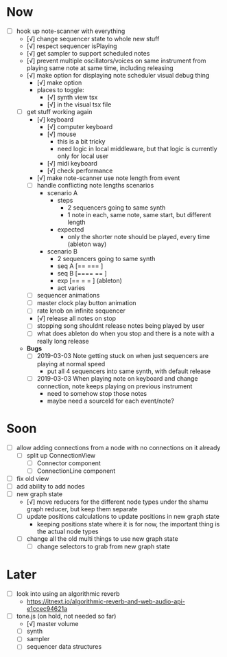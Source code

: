 # Now
- [ ] hook up note-scanner with everything
	- [√] change sequencer state to whole new stuff
	- [√] respect sequencer isPlaying
	- [√] get sampler to support scheduled notes
	- [√] prevent multiple oscillators/voices on same instrument from playing same note at same time, including releasing
	- [√] make option for displaying note scheduler visual debug thing
		- [√] make option
		- places to toggle:
			- [√] synth view tsx
			- [√] in the visual tsx file
	- [ ] get stuff working again
		- [√] keyboard
			- [√] computer keyboard
			- [√] mouse
				- this is a bit tricky
				- need logic in local middleware, but that logic is currently only for local user
			- [√] midi keyboard
			- [√] check performance
		- [√] make note-scanner use note length from event
		- [ ] handle conflicting note lengths scenarios
			- scenario A
				- steps
					- 2 sequencers going to same synth
					- 1 note in each, same note, same start, but different length
				- expected
					- only the shorter note should be played, every time (ableton way)
			- scenario B
				- 2 sequencers going to same synth
				- seq A [== ===  ]
				- seq B [==== == ]
				- exp   [== = =  ] (ableton)
				- act   varies
		- [ ] sequencer animations
		- [ ] master clock play button animation
		- [ ] rate knob on infinite sequencer
		- [√] release all notes on stop
		- [ ] stopping song shouldnt release notes being played by user
		- [ ] what does ableton do when you stop and there is a note with a really long release
	- **Bugs**
		- [ ] 2019-03-03 Note getting stuck on when just sequencers are playing at normal speed
			- put all 4 sequencers into same synth, with default release
		- [ ] 2019-03-03 When playing note on keyboard and change connection, note keeps playing on previous instrument
			- need to somehow stop those notes
			- maybe need a sourceId for each event/note?

# Soon
- [ ] allow adding connections from a node with no connections on it already
	- [ ] split up ConnectionView
		- [ ] Connector component
		- [ ] ConnectionLine component
- [ ] fix old view
- [ ] add ability to add nodes
- [ ] new graph state
	- [√] move reducers for the different node types under the shamu graph reducer, but keep them separate
	- [ ] update positions calculations to update positions in new graph state
		- keeping positions state where it is for now, the important thing is the actual node types
	- [ ] change all the old multi things to use new graph state
		- [ ] change selectors to grab from new graph state

# Later
- [ ] look into using an algorithmic reverb
	- https://itnext.io/algorithmic-reverb-and-web-audio-api-e1ccec94621a
- [ ] tone.js (on hold, not needed so far)
	- [√] master volume
	- [ ] synth
	- [ ] sampler
	- [ ] sequencer data structures
